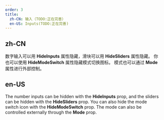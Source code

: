 ```yaml
---
order: 3
title:
  zh-CN: 输入（TODO:正在完善）
  en-US: Inputs(TODO:正在完善)
---
```


## zh-CN

数字输入可以用 **HideInputs** 属性隐藏，滑块可以用 **HideSliders** 属性隐藏。 
你也可以使用 **HideModeSwitch** 属性隐藏模式切换图标。 模式也可以通过 **Mode** 属性进行外部控制。

## en-US

The number inputs can be hidden with the **HideInputs** prop, and the sliders can be hidden with the **HideSliders** prop. 
You can also hide the mode switch icon with the **HideModeSwitch** prop. 
The mode can also be controlled externally through the **Mode** prop.
